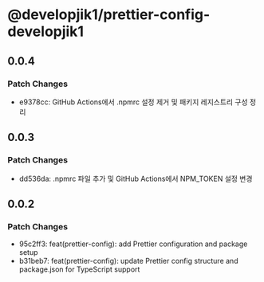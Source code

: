 # @developjik1/prettier-config-developjik1

## 0.0.4

### Patch Changes

- e9378cc: GitHub Actions에서 .npmrc 설정 제거 및 패키지 레지스트리 구성 정리

## 0.0.3

### Patch Changes

- dd536da: .npmrc 파일 추가 및 GitHub Actions에서 NPM_TOKEN 설정 변경

## 0.0.2

### Patch Changes

- 95c2ff3: feat(prettier-config): add Prettier configuration and package setup
- b31beb7: feat(prettier-config): update Prettier config structure and package.json for TypeScript support
